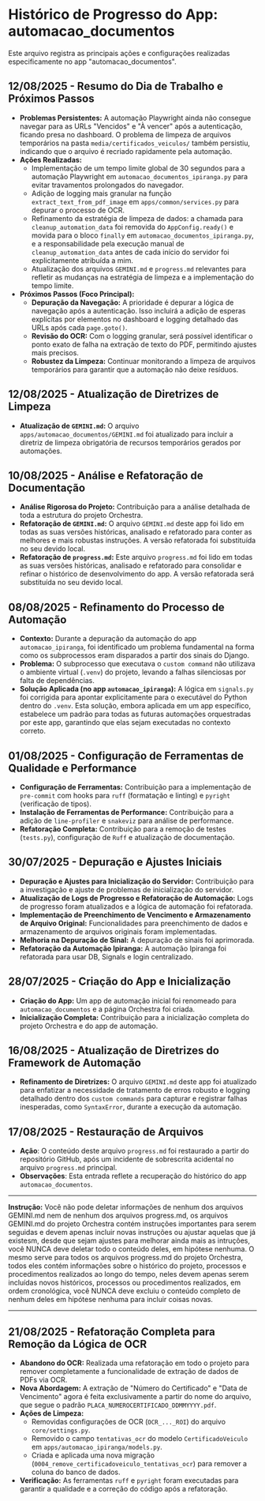 # Histórico de Progresso do App: automacao_documentos

Este arquivo registra as principais ações e configurações realizadas especificamente no app "automacao_documentos".

## 12/08/2025 - Resumo do Dia de Trabalho e Próximos Passos

- **Problemas Persistentes:** A automação Playwright ainda não consegue navegar para as URLs "Vencidos" e "À vencer" após a autenticação, ficando presa no dashboard. O problema de limpeza de arquivos temporários na pasta `media/certificados_veiculos/` também persistiu, indicando que o arquivo é recriado rapidamente pela automação.
- **Ações Realizadas:**
    - Implementação de um tempo limite global de 30 segundos para a automação Playwright em `automacao_documentos_ipiranga.py` para evitar travamentos prolongados do navegador.
    - Adição de logging mais granular na função `extract_text_from_pdf_image` em `apps/common/services.py` para depurar o processo de OCR.
    - Refinamento da estratégia de limpeza de dados: a chamada para `cleanup_automation_data` foi removida do `AppConfig.ready()` e movida para o bloco `finally` em `automacao_documentos_ipiranga.py`, e a responsabilidade pela execução manual de `cleanup_automation_data` antes de cada início do servidor foi explicitamente atribuída a mim.
    - Atualização dos arquivos `GEMINI.md` e `progress.md` relevantes para refletir as mudanças na estratégia de limpeza e a implementação do tempo limite.
- **Próximos Passos (Foco Principal):**
    - **Depuração da Navegação:** A prioridade é depurar a lógica de navegação após a autenticação. Isso incluirá a adição de esperas explícitas por elementos no dashboard e logging detalhado das URLs após cada `page.goto()`.
    - **Revisão do OCR:** Com o logging granular, será possível identificar o ponto exato de falha na extração de texto do PDF, permitindo ajustes mais precisos.
    - **Robustez da Limpeza:** Continuar monitorando a limpeza de arquivos temporários para garantir que a automação não deixe resíduos.

## 12/08/2025 - Atualização de Diretrizes de Limpeza

- **Atualização de `GEMINI.md`:** O arquivo `apps/automacao_documentos/GEMINI.md` foi atualizado para incluir a diretriz de limpeza obrigatória de recursos temporários gerados por automações.

## 10/08/2025 - Análise e Refatoração de Documentação

- **Análise Rigorosa do Projeto:** Contribuição para a análise detalhada de toda a estrutura do projeto Orchestra.
- **Refatoração de `GEMINI.md`:** O arquivo `GEMINI.md` deste app foi lido em todas as suas versões históricas, analisado e refatorado para conter as melhores e mais robustas instruções. A versão refatorada foi substituída no seu devido local.
- **Refatoração de `progress.md`:** Este arquivo `progress.md` foi lido em todas as suas versões históricas, analisado e refatorado para consolidar e refinar o histórico de desenvolvimento do app. A versão refatorada será substituída no seu devido local.

## 08/08/2025 - Refinamento do Processo de Automação

- **Contexto:** Durante a depuração da automação do app `automacao_ipiranga`, foi identificado um problema fundamental na forma como os subprocessos eram disparados a partir dos sinais do Django.
- **Problema:** O subprocesso que executava o `custom command` não utilizava o ambiente virtual (`.venv`) do projeto, levando a falhas silenciosas por falta de dependências.
- **Solução Aplicada (no app `automacao_ipiranga`):** A lógica em `signals.py` foi corrigida para apontar explicitamente para o executável do Python dentro do `.venv`. Esta solução, embora aplicada em um app específico, estabelece um padrão para todas as futuras automações orquestradas por este app, garantindo que elas sejam executadas no contexto correto.

## 01/08/2025 - Configuração de Ferramentas de Qualidade e Performance

- **Configuração de Ferramentas:** Contribuição para a implementação de `pre-commit` com hooks para `ruff` (formatação e linting) e `pyright` (verificação de tipos).
- **Instalação de Ferramentas de Performance:** Contribuição para a adição de `line-profiler` e `snakeviz` para análise de performance.
- **Refatoração Completa:** Contribuição para a remoção de testes (`tests.py`), configuração de `Ruff` e atualização de documentação.

## 30/07/2025 - Depuração e Ajustes Iniciais

- **Depuração e Ajustes para Inicialização do Servidor:** Contribuição para a investigação e ajuste de problemas de inicialização do servidor.
- **Atualização de Logs de Progresso e Refatoração de Automação:** Logs de progresso foram atualizados e a lógica de automação foi refatorada.
- **Implementação de Preenchimento de Vencimento e Armazenamento de Arquivo Original:** Funcionalidades para preenchimento de dados e armazenamento de arquivos originais foram implementadas.
- **Melhoria na Depuração de Sinal:** A depuração de sinais foi aprimorada.
- **Refatoração da Automação Ipiranga:** A automação Ipiranga foi refatorada para usar DB, Signals e login centralizado.

## 28/07/2025 - Criação do App e Inicialização

- **Criação do App:** Um app de automação inicial foi renomeado para `automacao_documentos` e a página Orchestra foi criada.
- **Inicialização Completa:** Contribuição para a inicialização completa do projeto Orchestra e do app de automação.

## 16/08/2025 - Atualização de Diretrizes do Framework de Automação

- **Refinamento de Diretrizes:** O arquivo `GEMINI.md` deste app foi atualizado para enfatizar a necessidade de tratamento de erros robusto e logging detalhado dentro dos `custom commands` para capturar e registrar falhas inesperadas, como `SyntaxError`, durante a execução da automação.

## 17/08/2025 - Restauração de Arquivos

- **Ação**: O conteúdo deste arquivo `progress.md` foi restaurado a partir do repositório GitHub, após um incidente de sobrescrita acidental no arquivo `progress.md` principal.
- **Observações**: Esta entrada reflete a recuperação do histórico do app `automacao_documentos`.

---

**Instrução:** Você não pode deletar informações de nenhum dos arquivos GEMINI.md nem de nenhum dos arquivos progress.md, os arquivos GEMINI.md do projeto Orchestra contém instruções importantes para serem seguidas e devem apenas incluir novas instruções ou ajustar aquelas que já existesm, desde que sejam ajustes para melhorar ainda mais as intruções, você NUNCA deve deletar todo o conteúdo deles, em hipótese nenhuma. O mesmo serve para todos os arquivos progress.md do projeto Orchestra, todos eles contém informações sobre o histórico do projeto, processos e procedimentos realizados ao longo do tempo, neles devem apenas serem incluídas novos históricos, processos ou procedimentos realizados, em ordem cronológica, você NUNCA deve excluiu o conteúdo completo de nenhum deles em hipótese nenhuma para incluir coisas novas.

---

## 21/08/2025 - Refatoração Completa para Remoção da Lógica de OCR

- **Abandono do OCR:** Realizada uma refatoração em todo o projeto para remover completamente a funcionalidade de extração de dados de PDFs via OCR.
- **Nova Abordagem:** A extração de "Número do Certificado" e "Data de Vencimento" agora é feita exclusivamente a partir do nome do arquivo, que segue o padrão `PLACA_NUMEROCERTIFICADO_DDMMYYYY.pdf`.
- **Ações de Limpeza:**
    - Removidas configurações de OCR (`OCR_..._ROI`) do arquivo `core/settings.py`.
    - Removido o campo `tentativas_ocr` do modelo `CertificadoVeiculo` em `apps/automacao_ipiranga/models.py`.
    - Criada e aplicada uma nova migração (`0004_remove_certificadoveiculo_tentativas_ocr`) para remover a coluna do banco de dados.
- **Verificação:** As ferramentas `ruff` e `pyright` foram executadas para garantir a qualidade e a correção do código após a refatoração.
